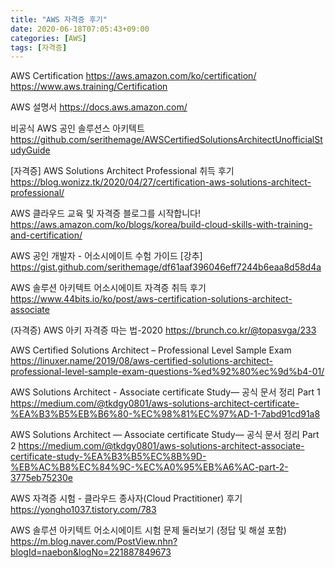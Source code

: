 ```yaml
---
title: "AWS 자격증 후기"
date: 2020-06-18T07:05:43+09:00
categories: [AWS]
tags: [자격증]
---
```


AWS Certification
 https://aws.amazon.com/ko/certification/
 https://www.aws.training/Certification

AWS 설명서
 https://docs.aws.amazon.com/

비공식 AWS 공인 솔루션스 아키텍트
 https://github.com/serithemage/AWSCertifiedSolutionsArchitectUnofficialStudyGuide

[자격증] AWS Solutions Architect Professional 취득 후기
 https://blog.wonizz.tk/2020/04/27/certification-aws-solutions-architect-professional/

AWS 클라우드 교육 및 자격증 블로그를 시작합니다!
 https://aws.amazon.com/ko/blogs/korea/build-cloud-skills-with-training-and-certification/

AWS 공인 개발자 - 어소시에이트 수험 가이드 [강추]
 https://gist.github.com/serithemage/df61aaf396046eff7244b6eaa8d58d4a

AWS 솔루션 아키텍트 어소시에이트 자격증 취득 후기
 https://www.44bits.io/ko/post/aws-certification-solutions-architect-associate

(자격증) AWS 아키 자격증 따는 법-2020
 https://brunch.co.kr/@topasvga/233

AWS Certified Solutions Architect – Professional Level Sample Exam
 https://linuxer.name/2019/08/aws-certified-solutions-architect-professional-level-sample-exam-questions-%ed%92%80%ec%9d%b4-01/

AWS Solutions Architect - Associate certificate Study— 공식 문서 정리 Part 1
 https://medium.com/@tkdgy0801/aws-solutions-architect-certificate-%EA%B3%B5%EB%B6%80-%EC%98%81%EC%97%AD-1-7abd91cd91a8

AWS Solutions Architect — Associate certificate Study— 공식 문서 정리 Part 2
 https://medium.com/@tkdgy0801/aws-solutions-architect-associate-certificate-study-%EA%B3%B5%EC%8B%9D-%EB%AC%B8%EC%84%9C-%EC%A0%95%EB%A6%AC-part-2-3775eb75230e

AWS 자격증 시험 - 클라우드 종사자(Cloud Practitioner) 후기
 https://yongho1037.tistory.com/783

AWS 솔루션 아키텍트 어소시에이트 시험 문제 둘러보기 (정답 및 해설 포함)
 https://m.blog.naver.com/PostView.nhn?blogId=naebon&logNo=221887849673


